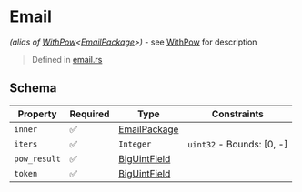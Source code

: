 # Email
*(alias of [WithPow](../pow/WithPow.md)\<[EmailPackage](../email/EmailPackage.md)\>)* - see [WithPow](../pow/WithPow.md) for description
> Defined in [email.rs](../../../interface/src/interface/email.rs)

## Schema

| Property | Required | Type | Constraints |
| --- | --- | --- | --- |
| `inner` | ✅ | [EmailPackage](../email/EmailPackage.md) |     | 
| `iters` | ✅ | `Integer` | `uint32` - Bounds: [0, -] | 
| `pow_result` | ✅ | [BigUintField](../fields/big_uint/BigUintField.md) |     | 
| `token` | ✅ | [BigUintField](../fields/big_uint/BigUintField.md) |     | 


